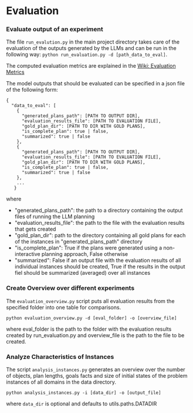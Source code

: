 # Evaluation


### Evaluate output of an experiment
The file `run_evalution.py` in the main project directory takes care of the evaluation of the outputs generated by
the LLMs and can be run in the following way: `python run_evaluation.py -d [path_data_to_eval]`.

The computed evaluation metrics are explained in the [Wiki: Evaluation Metrics](https://github.com/minecraft-saar/autoplanbench/wiki/Evaluation-Metrics)

The model outputs that should be evaluated can be specified in a json file of the following form:

```
{
  "data_to_eval": [
    {
      "generated_plans_path": [PATH TO OUTPUT DIR],
      "evaluation_results_file": [PATH TO EVALUATION FILE],
      "gold_plan_dir": [PATH TO DIR WITH GOLD PLANS],
      "is_complete_plan": true | false,
      "summarized": true | false
    },
    {
      "generated_plans_path": [PATH TO OUTPUT DIR],
      "evaluation_results_file": [PATH TO EVALUATION FILE],
      "gold_plan_dir": [PATH TO DIR WITH GOLD PLANS],
      "is_complete_plan": true | false,
      "summarized": true | false
    },
    ...
   }
```
where 
* "generated_plans_path": the path to a directory containing the output files of running the LLM planning
* "evaluation_results_file": the path to the file with the evaluation results that gets created
* "gold_plan_dir": path to the directory containing all gold plans for each of the instances in "generated_plans_path" directory
* "is_complete_plan": True if the plans were generated using a non-interactive planning approach, False otherwise
* "summarized": False if an output file with the evaluation results of all individual instances should be created, True if the results in the output fiel should be summarized (averaged) over all instances


### Create Overview over different experiments

The `evaluation_overview.py` script puts all evaluation results from the specified folder into one table for comparisons.

`python evaluation_overview.py -d [eval_folder] -o [overview_file]`

where eval_folder is the path to the folder with the evaluation results created by run_evaluation.py and overview_file is the path to the file to be created. 

### Analyze Characteristics of Instances

The script `analysis_instances.py` generates an overview over the number of objects, plan lengths, goals facts and size of initial states of the problem instances of all domains in the data directory.

`python analysis_instances.py -i [data_dir] -o [output_file]`

where `data_dir` is optional and defaults to utils.paths.DATADIR